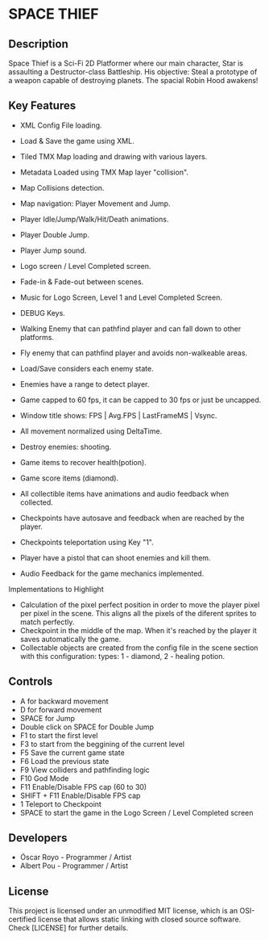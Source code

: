 # SPACE THIEF

## Description

Space Thief is a Sci-Fi 2D Platformer where our main character, Star is assaulting a Destructor-class Battleship.
His objective: Steal a prototype of a weapon capable of destroying planets. The spacial Robin Hood awakens!

## Key Features

- XML Config File loading.
- Load & Save the game using XML.
- Tiled TMX Map loading and drawing with various layers.
- Metadata Loaded using TMX Map layer "collision".

- Map Collisions detection.
- Map navigation: Player Movement and Jump.
- Player Idle/Jump/Walk/Hit/Death animations.
- Player Double Jump.

- Player Jump sound.
- Logo screen / Level Completed screen.
- Fade-in & Fade-out between scenes.
- Music for Logo Screen, Level 1 and Level Completed Screen.

- DEBUG Keys.
- Walking Enemy that can pathfind player and can fall down to other platforms.
- Fly enemy that can pathfind player and avoids non-walkeable areas.
- Load/Save considers each enemy state.

- Enemies have a range to detect player.
- Game capped to 60 fps, it can be capped to 30 fps or just be uncapped.
- Window title shows: FPS | Avg.FPS | LastFrameMS | Vsync. 
- All movement normalized using DeltaTime.

- Destroy enemies: shooting.
- Game items to recover health(potion).
- Game score items (diamond).
- All collectible items have animations and audio feedback when collected.

- Checkpoints have autosave and feedback when are reached by the player.
- Checkpoints teleportation using Key "1".
- Player have a pistol that can shoot enemies and kill them.
- Audio Feedback for the game mechanics implemented.

Implementations to Highlight
- Calculation of the pixel perfect position in order to move the player pixel per pixel in the scene.
  This aligns all the pixels of the diferent sprites to match perfectly.
- Checkpoint in the middle of the map. When it's reached by the player it saves automatically the game.
- Collectable objects are created from the config file in the scene section with this configuration: 
  <obj x="x_position" y="y_position" type="type_of_object"/> types: 1 - diamond, 2 - healing potion.

## Controls

 - A for backward movement
 - D for forward movement
 - SPACE for Jump
 - Double click on SPACE for Double Jump
 - F1 to start the first level
 - F3 to start from the beggining of the current level
 - F5 ​Save the current game state
 - F6 ​Load the previous state
 - F9​ View colliders and pathfinding logic
 - F10​ God Mode
 - F11 Enable/Disable FPS cap (60 to 30)
 - SHIFT + F11 Enable/Disable FPS cap
 - 1 Teleport to Checkpoint
 - SPACE to start the game in the Logo Screen / Level Completed screen
 
## Developers

 - Óscar Royo - Programmer / Artist
 - Albert Pou - Programmer / Artist

## License

This project is licensed under an unmodified MIT license, which is an OSI-certified license that allows static linking with closed source software. 
Check [LICENSE] for further details.